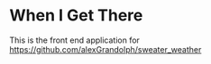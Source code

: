 # When I Get There
This is the front end application for https://github.com/alexGrandolph/sweater_weather